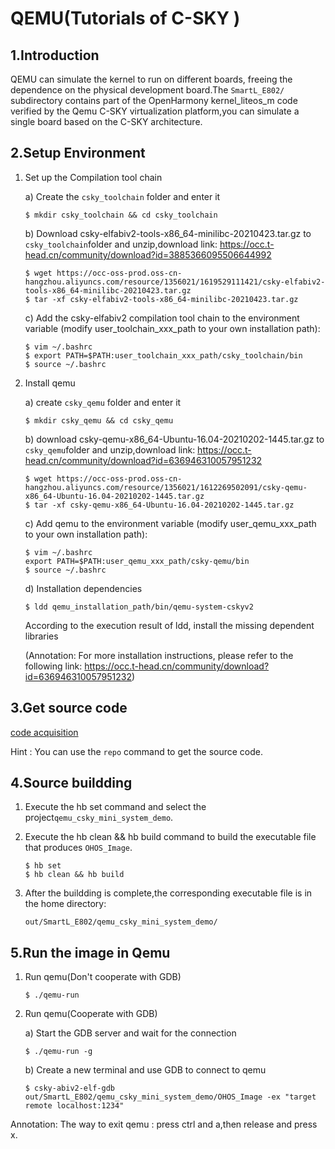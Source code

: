 # QEMU(Tutorials of C-SKY )

## 1.Introduction

QEMU can simulate the kernel to run on different boards, freeing the dependence on the physical development board.The `SmartL_E802/` subdirectory contains part of the OpenHarmony kernel\_liteos\_m code verified by the Qemu C-SKY virtualization platform,you can simulate a single board based on the C-SKY architecture.

## 2.Setup Environment

   1. Set up the Compilation tool chain

      a) Create the `csky_toolchain` folder and enter it

         ```shell
         $ mkdir csky_toolchain && cd csky_toolchain
         ```

      b) Download  csky-elfabiv2-tools-x86_64-minilibc-20210423.tar.gz to `csky_toolchain`folder and unzip,download link: https://occ.t-head.cn/community/download?id=3885366095506644992

         ```shell
         $ wget https://occ-oss-prod.oss-cn-hangzhou.aliyuncs.com/resource/1356021/1619529111421/csky-elfabiv2-tools-x86_64-minilibc-20210423.tar.gz
         $ tar -xf csky-elfabiv2-tools-x86_64-minilibc-20210423.tar.gz
         ```

      c) Add the csky-elfabiv2 compilation tool chain to the environment variable (modify user_toolchain_xxx_path to your own installation path):

         ```shell
         $ vim ~/.bashrc
         $ export PATH=$PATH:user_toolchain_xxx_path/csky_toolchain/bin
         $ source ~/.bashrc
         ```

   2. Install qemu

      a) create `csky_qemu` folder and enter it

         ```shell
         $ mkdir csky_qemu && cd csky_qemu
         ```

      b) download csky-qemu-x86_64-Ubuntu-16.04-20210202-1445.tar.gz to `csky_qemu`folder and unzip,download link: https://occ.t-head.cn/community/download?id=636946310057951232

         ```shell
         $ wget https://occ-oss-prod.oss-cn-hangzhou.aliyuncs.com/resource/1356021/1612269502091/csky-qemu-x86_64-Ubuntu-16.04-20210202-1445.tar.gz
         $ tar -xf csky-qemu-x86_64-Ubuntu-16.04-20210202-1445.tar.gz
         ```

      c) Add qemu to the environment variable (modify user_qemu_xxx_path to your own installation path):

         ```shell
         $ vim ~/.bashrc
         export PATH=$PATH:user_qemu_xxx_path/csky-qemu/bin
         $ source ~/.bashrc
         ```

      d) Installation dependencies

         ```shell
         $ ldd qemu_installation_path/bin/qemu-system-cskyv2
         ```

         According to the execution result of ldd, install the missing dependent libraries

         (Annotation: For more installation instructions, please refer to the following link: https://occ.t-head.cn/community/download?id=636946310057951232)

## 3.Get source code

[code acquisition ](https://gitee.com/openharmony/docs/blob/master/en/device-dev/get-code/sourcecode-acquire.md)

Hint : You can use the `repo` command to get the source code.

## 4.Source buildding

   1. Execute the hb set command and select the project`qemu_csky_mini_system_demo`.

   2. Execute the hb clean && hb build command to build the executable file that produces `OHOS_Image`.

      ```shell
      $ hb set
      $ hb clean && hb build
      ```

   3. After the buildding is complete,the corresponding executable file is in the home directory:

      ```
      out/SmartL_E802/qemu_csky_mini_system_demo/
      ```

## 5.Run the image in Qemu

   1. Run qemu(Don't cooperate with GDB)

      ```shell
      $ ./qemu-run
      ```

   2. Run qemu(Cooperate with GDB)

      a) Start the GDB server and wait for the connection

         ```shell
         $ ./qemu-run -g
         ```

      b) Create a new terminal and use GDB to connect to qemu

         ```shell
         $ csky-abiv2-elf-gdb out/SmartL_E802/qemu_csky_mini_system_demo/OHOS_Image -ex "target remote localhost:1234"
         ```

   Annotation: The way to exit qemu : press ctrl and a,then release and press x.
